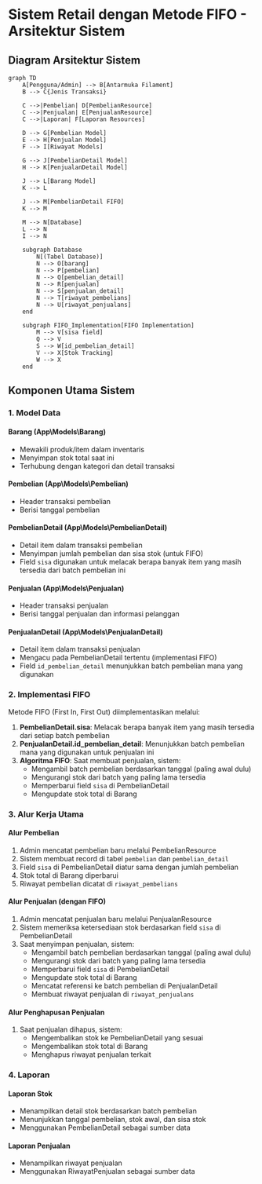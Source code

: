# Sistem Retail dengan Metode FIFO - Arsitektur Sistem

## Diagram Arsitektur Sistem

```mermaid
graph TD
    A[Pengguna/Admin] --> B[Antarmuka Filament]
    B --> C{Jenis Transaksi}
    
    C -->|Pembelian| D[PembelianResource]
    C -->|Penjualan| E[PenjualanResource]
    C -->|Laporan| F[Laporan Resources]
    
    D --> G[Pembelian Model]
    E --> H[Penjualan Model]
    F --> I[Riwayat Models]
    
    G --> J[PembelianDetail Model]
    H --> K[PenjualanDetail Model]
    
    J --> L[Barang Model]
    K --> L
    
    J --> M[PembelianDetail FIFO]
    K --> M
    
    M --> N[Database]
    L --> N
    I --> N
    
    subgraph Database
        N[(Tabel Database)]
        N --> O[barang]
        N --> P[pembelian]
        N --> Q[pembelian_detail]
        N --> R[penjualan]
        N --> S[penjualan_detail]
        N --> T[riwayat_pembelians]
        N --> U[riwayat_penjualans]
    end
    
    subgraph FIFO_Implementation[FIFO Implementation]
        M --> V[sisa field]
        Q --> V
        S --> W[id_pembelian_detail]
        V --> X[Stok Tracking]
        W --> X
    end
```

## Komponen Utama Sistem

### 1. Model Data

#### Barang (App\Models\Barang)
- Mewakili produk/item dalam inventaris
- Menyimpan stok total saat ini
- Terhubung dengan kategori dan detail transaksi

#### Pembelian (App\Models\Pembelian)
- Header transaksi pembelian
- Berisi tanggal pembelian

#### PembelianDetail (App\Models\PembelianDetail)
- Detail item dalam transaksi pembelian
- Menyimpan jumlah pembelian dan sisa stok (untuk FIFO)
- Field `sisa` digunakan untuk melacak berapa banyak item yang masih tersedia dari batch pembelian ini

#### Penjualan (App\Models\Penjualan)
- Header transaksi penjualan
- Berisi tanggal penjualan dan informasi pelanggan

#### PenjualanDetail (App\Models\PenjualanDetail)
- Detail item dalam transaksi penjualan
- Mengacu pada PembelianDetail tertentu (implementasi FIFO)
- Field `id_pembelian_detail` menunjukkan batch pembelian mana yang digunakan

### 2. Implementasi FIFO

Metode FIFO (First In, First Out) diimplementasikan melalui:

1. **PembelianDetail.sisa**: Melacak berapa banyak item yang masih tersedia dari setiap batch pembelian
2. **PenjualanDetail.id_pembelian_detail**: Menunjukkan batch pembelian mana yang digunakan untuk penjualan ini
3. **Algoritma FIFO**: Saat membuat penjualan, sistem:
   - Mengambil batch pembelian berdasarkan tanggal (paling awal dulu)
   - Mengurangi stok dari batch yang paling lama tersedia
   - Memperbarui field `sisa` di PembelianDetail
   - Mengupdate stok total di Barang

### 3. Alur Kerja Utama

#### Alur Pembelian
1. Admin mencatat pembelian baru melalui PembelianResource
2. Sistem membuat record di tabel `pembelian` dan `pembelian_detail`
3. Field `sisa` di PembelianDetail diatur sama dengan jumlah pembelian
4. Stok total di Barang diperbarui
5. Riwayat pembelian dicatat di `riwayat_pembelians`

#### Alur Penjualan (dengan FIFO)
1. Admin mencatat penjualan baru melalui PenjualanResource
2. Sistem memeriksa ketersediaan stok berdasarkan field `sisa` di PembelianDetail
3. Saat menyimpan penjualan, sistem:
   - Mengambil batch pembelian berdasarkan tanggal (paling awal dulu)
   - Mengurangi stok dari batch yang paling lama tersedia
   - Memperbarui field `sisa` di PembelianDetail
   - Mengupdate stok total di Barang
   - Mencatat referensi ke batch pembelian di PenjualanDetail
   - Membuat riwayat penjualan di `riwayat_penjualans`

#### Alur Penghapusan Penjualan
1. Saat penjualan dihapus, sistem:
   - Mengembalikan stok ke PembelianDetail yang sesuai
   - Mengembalikan stok total di Barang
   - Menghapus riwayat penjualan terkait

### 4. Laporan

#### Laporan Stok
- Menampilkan detail stok berdasarkan batch pembelian
- Menunjukkan tanggal pembelian, stok awal, dan sisa stok
- Menggunakan PembelianDetail sebagai sumber data

#### Laporan Penjualan
- Menampilkan riwayat penjualan
- Menggunakan RiwayatPenjualan sebagai sumber data
